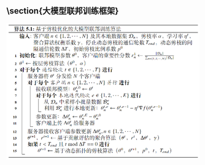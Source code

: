 ## \section{大模型联邦训练框架}



![image-20230314225200965](https://raw.githubusercontent.com/ailianligit/ailianligit.github.io/main/images/202303/20230314_1678805522.png)
